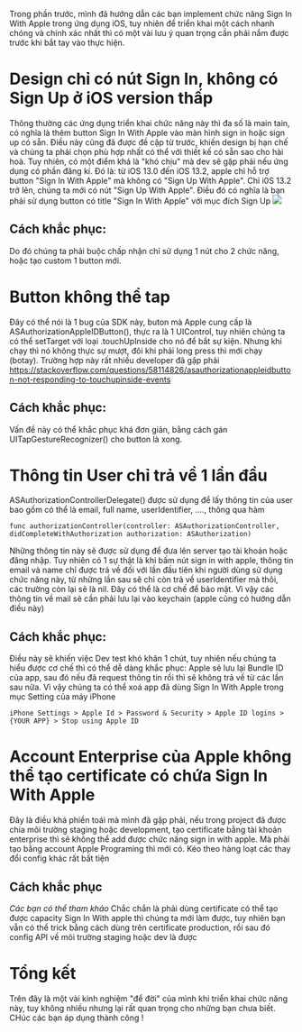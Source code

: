 Trong phần trước, mình đã hướng dẫn các bạn implement chức năng Sign In With Apple trong ứng dụng iOS, tuy nhiên để triển khai một cách nhanh chóng và chính xác nhất thì có một vài lưu ý quan trọng cần phải nắm được trước khi bắt tay vào thực hiện.
# Design chỉ có nút Sign In, không có Sign Up ở iOS version thấp
Thông thường các ứng dụng triển khai chức năng này thì đa số là main tain, có nghĩa là thêm button Sign In With Apple vào màn hình sign in hoặc sign up có sẵn. Điều này cũng đã được đề cập từ trước, khiến design bị hạn chế và chúng ta phải chọn phù hợp nhất có thể với thiết kế có sẵn sao cho hài hoà.
Tuy nhiên, có một điểm khá là "khó chịu" mà dev sẽ gặp phải nếu ứng dụng có phần đăng kí. Đó là: từ iOS 13.0 đến iOS 13.2, apple chỉ hỗ trợ button "Sign In With Apple" mà không có "Sign Up With Apple". Chỉ i0S 13.2 trở lên, chúng ta mới có nút "Sign Up With Apple". Điều đó có nghĩa là bạn phải sử dụng button có title "Sign In With Apple" với mục đích Sign Up
![](https://images.viblo.asia/acf1e17b-0f7f-42f8-bc47-47db60a886e5.png)

## Cách khắc phục:
Do đó chúng ta phải buộc chấp nhận chỉ sử dụng 1 nút cho 2 chức năng, hoặc tạo custom 1 button mới.

# Button không thể tap
Đây có thể nói là 1 bug của SDK này, buton mà Apple cung cấp là ASAuthorizationAppleIDButton(), thực ra là 1 UIControl, tuy nhiên chúng ta có thể setTarget với loại .touchUpInside cho nó để bắt sự kiện. Nhưng khi chạy thì nó không thực sự mượt, đôi khi phải long press thì mới chạy (botay). Trường hợp này rất nhiều developer đã gặp phải
https://stackoverflow.com/questions/58114826/asauthorizationappleidbutton-not-responding-to-touchupinside-events
## Cách khắc phục:
Vấn đề này có thể khắc phục khá đơn giản, bằng cách gán UITapGestureRecognizer() cho button là xong.

# Thông tin User chỉ trả về 1 lần đầu
ASAuthorizationControllerDelegate() được sử dụng để lấy thông tin của user bao gồm có thể là email, full name, userIdentifier, ...., thông qua hàm  

`func authorizationController(controller: ASAuthorizationController, didCompleteWithAuthorization authorization: ASAuthorization)` 

Những thông tin này sẽ được sử dụng để đưa lên server tạo tài khoản hoặc đăng nhập. Tuy nhiên có 1 sự thật là khi bấm nút sign in with apple, thông tin email và name chỉ được trả về đối với lần đầu tiên khi người dùng sử dụng chức năng này, từ những lần sau sẽ chỉ còn trả về userIdentifier mà thôi, các trường còn lại sẽ là nil. Đây có thể là cơ chế để bảo mật. Vì vậy các thông tin về mail sẽ cần phải lưu lại vào keychain (apple cũng có hướng dẫn điều này)

## Cách khắc phục:
Điều này sẽ khiến việc Dev test khó khăn 1 chút, tuy nhiên nếu chúng ta hiểu được cơ chế thì có thể dễ dàng khắc phục: Apple sẽ lưu lại Bundle ID của app, sau đó nếu đã request thông tin rồi thì sẽ không trả về từ các lần sau nữa. Vì vậy chúng ta có thể xoá app đã dùng Sign In With Apple trong mục Setting của máy iPhone

```
iPhone Settings > Apple Id > Password & Security > Apple ID logins > {YOUR APP} > Stop using Apple ID
```

# Account Enterprise của Apple không thể tạo certificate có chứa Sign In With Apple
Đây là điều khá phiền toái mà mình đã gặp phải, nếu trong project đã được chia môi trường staging hoặc development, tạo certificate bằng tài khoản enterprise thì sẽ không thể add được chức năng sign in with apple. Mà phải tạo bằng account Apple Programing thì mới có. Kéo theo hàng loạt các thay đổi config khác rất bất tiện

## Cách khắc phục
*Các bạn có thể tham khảo*
Chắc chắn là phải dùng certificate có thể tạo được capacity Sign In With apple thì chúng ta mới làm được, tuy nhiên bạn vẫn có thể trick bằng cách dùng trên certificate production, rồi sau đó config API về môi trường staging hoặc dev là được
# Tổng kết
Trên đây là một vài kinh nghiệm "để đời" của mình khi triển khai chức năng này, tuy không nhiều nhưng lại rất quan trọng cho những bạn chưa biết. CHúc các bạn áp dụng thành công !